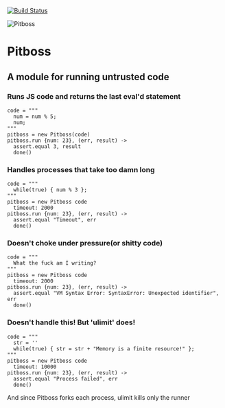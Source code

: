 [![Build
Status](https://secure.travis-ci.org/mdp/pitboss.png)](http://travis-ci.org/mdp/pitboss)

![Pitboss](http://s3.amazonaws.com/img.mdp.im/renobankclubinside4.jpg_%28705%C3%97453%29-20120923-100859.jpg)

# Pitboss
## A module for running untrusted code


### Runs JS code and returns the last eval'd statement

    code = """
      num = num % 5;
      num;
    """
    pitboss = new Pitboss(code)
    pitboss.run {num: 23}, (err, result) ->
      assert.equal 3, result
      done()

### Handles processes that take too damn long

    code = """
      while(true) { num % 3 };
    """
    pitboss = new Pitboss code
      timeout: 2000
    pitboss.run {num: 23}, (err, result) ->
      assert.equal "Timeout", err
      done()

### Doesn't choke under pressure(or shitty code)

    code = """
      What the fuck am I writing?
    """
    pitboss = new Pitboss code
      timeout: 2000
    pitboss.run {num: 23}, (err, result) ->
      assert.equal "VM Syntax Error: SyntaxError: Unexpected identifier", err
      done()

### Doesn't handle this! But 'ulimit' does!

    code = """
      str = ''
      while(true) { str = str + "Memory is a finite resource!" };
    """
    pitboss = new Pitboss code
      timeout: 10000
    pitboss.run {num: 23}, (err, result) ->
      assert.equal "Process failed", err
      done()

And since Pitboss forks each process, ulimit kills only the runner
